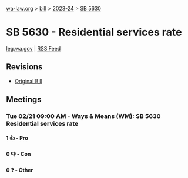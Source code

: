 [wa-law.org](/) > [bill](/bill/) > [2023-24](/bill/2023-24/) > [SB 5630](/bill/2023-24/sb/5630/)

# SB 5630 - Residential services rate
[leg.wa.gov](https://app.leg.wa.gov/billsummary?BillNumber=5630&Year=2023&Initiative=false) | [RSS Feed](./rss.xml)

## Revisions
* [Original Bill](1/)

## Meetings
### Tue 02/21 09:00 AM - Ways & Means (WM): SB 5630 Residential services rate
#### 1 👍 - Pro

#### 0 👎 - Con

#### 0 ❓ - Other
